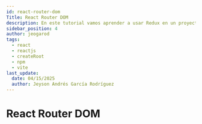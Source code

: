 ```yaml
---
id: react-router-dom
Title: React Router DOM
description: En este tutorial vamos aprender a usar Redux en un proyecto ReactJS haciendo uso de los hooks useSelector y useDispatch. 
sidebar_position: 4
author: jeogarod
tags:
  - react
  - reactjs
  - createRoot
  - npm
  - vite
last_update:
  date: 04/15/2025
  author: Jeyson Andrés García Rodríguez
---
```


# React Router DOM

